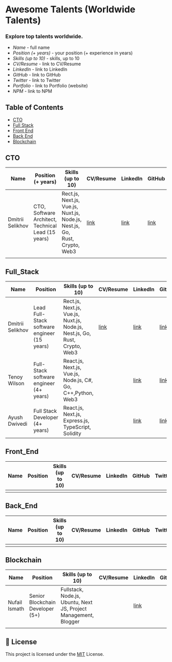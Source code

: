 # Awesome Talents (Worldwide Talents)

[//]: # "[![Awesome](https://cdn.rawgit.com/sindresorhus/awesome/d7305f38d29fed78fa85652e3a63e154dd8e8829/media/badge.svg)](https://github.com/sindresorhus/awesome)"

### Explore top talents worldwide.

- _Name_ - full name
- _Position (+ years)_ - your position (+ experience in years)
- _Skills (up to 10)_ - skills, up to 10
- _CV/Resume_ - link to CV/Resume
- _LinkedIn_ - link to LinkedIn
- _GitHub_ - link to GitHub
- _Twitter_ - link to Twitter
- _Portfolio_ - link to Portfolio (website)
- _NPM_ - link to NPM

## Table of Contents

- [CTO](#CTO)
- [Full Stack](#Full_Stack)
- [Front End](#Front_End)
- [Back End](#Back_End)
- [Blockchain](#Blockchain)

## CTO

| Name             | Position (+ years)                                 | Skills (up to 10)                                                           | CV/Resume                                   | LinkedIn                                     | GitHub                               | Twitter                         | Portfolio                                   | NPM                                 |
| ---------------- | -------------------------------------------------- | --------------------------------------------------------------------------- | ------------------------------------------- | -------------------------------------------- | ------------------------------------ | ------------------------------- | ------------------------------------------- | ----------------------------------- |
| Dmitrii Selikhov | CTO, Software Architect, Technical Lead (15 years) | Rect.js, Next.js, Vue.js, Nuxt.js, Node.js, Nest.js, Go, Rust, Crypto, Web3 | [link](https://dmitrii-selikhov.vercel.app) | [link](https://www.linkedin.com/in/dimetrix) | [link](https://github.com/idimetrix) | [link](https://x.com/idimetrix) | [link](https://dmitrii-selikhov.vercel.app) | [link](https://npmjs.com/~dimetrix) |
|                  |                                                    |                                                                             |                                             |                                              |                                      |                                 |                                             |                                     |

## Full_Stack

| Name             | Position                                     | Skills (up to 10)                                                           | CV/Resume                                   | LinkedIn                                                    | GitHub                               | Twitter                         | Portfolio                                   | NPM                                 |
| ---------------- | -------------------------------------------- | --------------------------------------------------------------------------- | ------------------------------------------- | ----------------------------------------------------------- | ------------------------------------ | ------------------------------- | ------------------------------------------- | ----------------------------------- |
| Dmitrii Selikhov | Lead Full-Stack software engineer (15 years) | Rect.js, Next.js, Vue.js, Nuxt.js, Node.js, Nest.js, Go, Rust, Crypto, Web3 | [link](https://dmitrii-selikhov.vercel.app) | [link](https://www.linkedin.com/in/dimetrix)                | [link](https://github.com/idimetrix) | [link](https://x.com/idimetrix) | [link](https://dmitrii-selikhov.vercel.app) | [link](https://npmjs.com/~dimetrix) |
| Tenoy Wilson     | Full-Stack software engineer (4+ years)      | React.js, Next.js, Vue.js, Node.js, C#, Go, C++,Python, Web3                |                                             | [link](https://www.linkedin.com/in/tenoy-wilson-9a206894)   | [link](https://github.com/Tenoywil)  |                                 |                                             |                                     |
| Ayush Dwivedi    | Full Stack Developer (4+ years)              | React.js, Next.js, Express.js, TypeScript, Solidity                         |                                             | [link](https://www.linkedin.com/in/ayush-dwivedi-b8351b221) | [link](https://github.com/AmAyush18) |                                 | [link](https://ayush-dwivedi.netlify.app)   |                                     |

## Front_End

| Name | Position | Skills (up to 10) | CV/Resume | LinkedIn | GitHub | Twitter | Portfolio | NPM |
| ---- | -------- | ----------------- | --------- | -------- | ------ | ------- | --------- | --- |
|      |          |                   |           |          |        |         |           |     |

## Back_End

| Name | Position | Skills (up to 10) | CV/Resume | LinkedIn | GitHub | Twitter | Portfolio | NPM |
| ---- | -------- | ----------------- | --------- | -------- | ------ | ------- | --------- | --- |
|      |          |                   |           |          |        |         |           |     |

## Blockchain

| Name          | Position                         | Skills (up to 10)                                                | CV/Resume | LinkedIn                                               | GitHub | Twitter | Portfolio | NPM |
| ------------- | -------------------------------- | ---------------------------------------------------------------- | --------- | ------------------------------------------------------ | ------ | ------- | --------- | --- |
| Nufail Ismath | Senior Blockchain Developer (5+) | Fullstack, Node.js, Ubuntu, Next JS, Project Management, Blogger |           | [link](https://www.linkedin.com/in/nufail-i-61377b10b) |        |         |           |     |
|               |                                  |                                                                  |           |                                                        |        |         |           |     |

## 📝 License

This project is licensed under the [MIT](./LICENSE) License.
